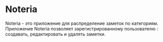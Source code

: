 # Noteria

Noteria - это приложение для распределение заметок по категориям.
Приложение Noteria  позволяет зарегистрированному пользователю : создавать, редактировать и удалять заметки.

